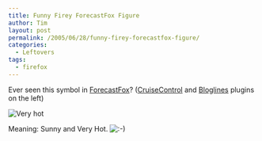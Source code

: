 ```yaml
---
title: Funny Firey ForecastFox Figure
author: Tim
layout: post
permalink: /2005/06/28/funny-firey-forecastfox-figure/
categories:
  - Leftovers
tags:
  - firefox
---
```

Ever seen this symbol in [ForecastFox][1]? ([CruiseControl][2] and [Bloglines][3] plugins on the left)

![Very hot][4]

Meaning: Sunny and Very Hot. <img src="http://timshadel.com/wp-includes/images/smilies/icon_smile.gif" alt=":-)" class="wp-smiley" />

 [1]: http://forecastfox.mozdev.org/
 [2]: http://www.pragmaticautomation.com/cgi-bin/pragauto.cgi/Build/CCFirefoxPlugin.rdoc
 [3]: http://bloglines.com
 [4]: http://timshadel.com/wp-content/uploads/2005/06/sunny-and-very-hot.gif
